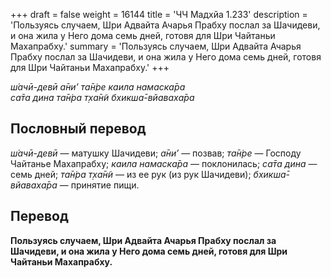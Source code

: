 +++
draft = false
weight = 16144
title = 'ЧЧ Мадхйа 1.233'
description = 'Пользуясь случаем, Шри Адвайта Ачарья Прабху послал за Шачидеви, и она жила у Него дома семь дней, готовя для Шри Чайтаньи Махапрабху.'
summary = 'Пользуясь случаем, Шри Адвайта Ачарья Прабху послал за Шачидеви, и она жила у Него дома семь дней, готовя для Шри Чайтаньи Махапрабху.'
+++

_ш́ачӣ-девӣ а̄ни’ та̄н̇ре каила намаска̄ра  
са̄та дина та̄н̇ра т̣ха̄н̃и бхикша̄-вйаваха̄ра_

## Пословный перевод

_ш́ачӣ_\-_девӣ_ — матушку Шачидеви; _а̄ни’_ — позвав; _та̄н̇ре_ — Господу Чайтанье Махапрабху; _каила_ _намаска̄ра_ — поклонилась; _са̄та_ _дина_ — семь дней; _та̄н̇ра_ _т̣ха̄н̃и_ — из ее рук (из рук Шачидеви); _бхикша̄_\-_вйаваха̄ра_ — принятие пищи.

## Перевод

**Пользуясь случаем, Шри Адвайта Ачарья Прабху послал за Шачидеви, и она жила у Него дома семь дней, готовя для Шри Чайтаньи Махапрабху.**

